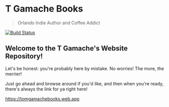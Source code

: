 # T Gamache Books
> Orlando Indie Author and Coffee Addict

[![Build Status](https://travis-ci.com/scotch115/Website.svg?branch=master)](https://travis-ci.com/scotch115/Website)

## Welcome to the T Gamache's Website Repository!

Let's be honest: you're probably here by mistake. No worries! The more, the merrier!

Just go ahead and browse around if you'd like, and then when you're ready, there's always the link for ya right here!

https://tomgamachebooks.web.app
